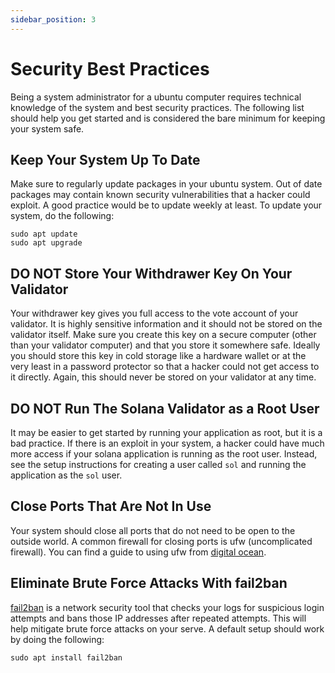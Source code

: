 ```yaml
---
sidebar_position: 3
---
```


# Security Best Practices

Being a system administrator for a ubuntu computer requires technical knowledge of the system and best security practices.  The following list should help you get started and is considered the bare minimum for keeping your system safe.

## Keep Your System Up To Date

Make sure to regularly update packages in your ubuntu system.  Out of date packages may contain known security vulnerabilities that a hacker could exploit.  A good practice would be to update weekly at least. To update your system, do the following:

```
sudo apt update
sudo apt upgrade
```

## DO NOT Store Your Withdrawer Key On Your Validator

Your withdrawer key gives you full access to the vote account of your validator.  It is highly sensitive information and it should not be stored on the validator itself.  Make sure you create this key on a secure computer (other than your validator computer) and that you store it somewhere safe. Ideally you should store this key in cold storage like a hardware wallet or at the very least in a password protector so that a hacker could not get access to it directly.  Again, this should never be stored on your validator at any time.

## DO NOT Run The Solana Validator as a Root User

It may be easier to get started by running your application as root, but it is a bad practice. If there is an exploit in your system, a hacker could have much more access if your solana application is running as the root user. Instead, see the setup instructions for creating a user called `sol` and running the application as the `sol` user.

## Close Ports That Are Not In Use

Your system should close all ports that do not need to be open to the outside world. A common firewall for closing ports is ufw (uncomplicated firewall).  You can find a guide to using ufw from [digital ocean](https://www.digitalocean.com/community/tutorials/ufw-essentials-common-firewall-rules-and-commands).

## Eliminate Brute Force Attacks With fail2ban

[fail2ban](https://github.com/fail2ban/fail2ban) is a network security tool that checks your logs for suspicious login attempts and bans those IP addresses after repeated attempts.  This will help mitigate brute force attacks on your serve. A default setup should work by doing the following:

```
sudo apt install fail2ban
```
